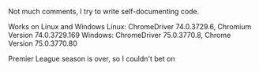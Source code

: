 Not much comments, I try to write self-documenting code.

Works on Linux and Windows
Linux: ChromeDriver 74.0.3729.6, Chromium Version 74.0.3729.169
Windows: ChromeDriver 75.0.3770.8, Chrome Version 75.0.3770.80

Premier League season is over, so I couldn't bet on
